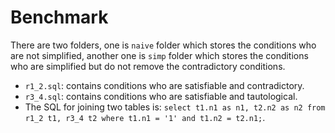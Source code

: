 # Benchmark

There are two folders, one is `naive` folder which stores the conditions who are not simplified, another one is `simp` folder which stores the conditions who are simplified but do not remove the contradictory conditions.

- `r1_2.sql`: contains conditions who are satisfiable and contradictory.
- `r3_4.sql`: contains conditions who are satisfiable and tautological.
- The SQL for joining two tables is: `select t1.n1 as n1, t2.n2 as n2 from r1_2 t1, r3_4 t2 where t1.n1 = '1' and t1.n2 = t2.n1;`.

